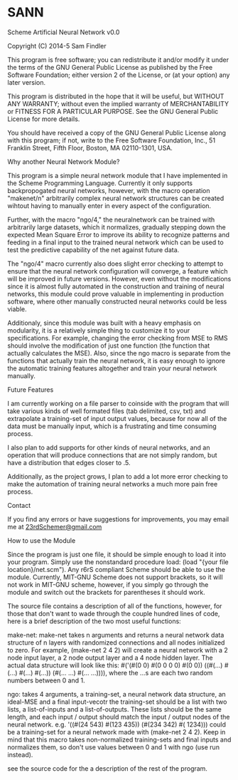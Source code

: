 # SANN
Scheme Artificial Neural Network v0.0

Copyright (C) 2014-5  Sam Findler

This program is free software; you can redistribute it and/or
modify it under the terms of the GNU General Public License
as published by the Free Software Foundation; either version 2
of the License, or (at your option) any later version.

This program is distributed in the hope that it will be useful,
but WITHOUT ANY WARRANTY; without even the implied warranty of
MERCHANTABILITY or FITNESS FOR A PARTICULAR PURPOSE.  See the
GNU General Public License for more details.

You should have received a copy of the GNU General Public License
along with this program; if not, write to the Free Software
Foundation, Inc., 51 Franklin Street, Fifth Floor, Boston, MA  02110-1301, USA.


Why another Neural Network Module?

This program is a simple neural network module that I have implemented in the Scheme Programming Language.  Currently it only supports backpropogated neural networks, however, with the macro operation "makenet/n" arbitrarily complex neural network structures can be created wihtout having to manually enter in every aspect of the configuration.  

Further, with the macro "ngo/4," the neuralnetwork can be trained with arbitrarily large datasets, which it normalizes, gradually stepping down the expected Mean Square Error to improve its ability to recognize patterns and feeding in a final input to the trained neural network which can be used to test the predictive capability of the net against future data.  

The "ngo/4" macro currently also does slight error checking to attempt to ensure that the neural network configuration will converge, a feature which will be improved in future versions.  However, even without the modifications since it is almost fully automated in the construction and training of neural networks, this module  could prove valuable in implementing in production software, where other manually constructed neural networks could be less viable.

Additionaly, since this module was built with a heavy emphasis on modularity, it is a relatively simple thing to customize it to your specifications.  For example, changing the error checking from MSE to RMS should involve the modification of just one function (the function that actually calculates the MSE).  Also, since the ngo macro is separate from the functions that actually train the neural network, it is easy enough to ignore the automatic training features altogether and train your neural network manually.


Future Features

I am currently working on a file parser to coinside with the program that will take various kinds of well formated files (tab delimited, csv, txt) and extrapolate a training-set of input output values, because for now all of the data must be manually input, which is a frustrating and time consuming process.  

I also plan to add supports for other kinds of neural networks, and an operation that will produce connections that are not simply random, but have a distribution that edges closer to .5.

Additionally, as the project grows, I plan to add a lot more error checking to make the automation of training neural networks a much more pain free process.


Contact

If you find any errors or have suggestions for improvements, you may email me at 23rdSchemer@gmail.com


How to use the Module

Since the program is just one file, it should be simple enough to load it into your program.  Simply use the nonstandard procedure load:  (load "{your file location}/net.scm").  Any r6rS compliant Scheme should be able to use the module.  Currently, MIT-GNU Scheme does not support brackets, so it will not work in MIT-GNU scheme, however, if you simply go through the module and switch out the brackets for parentheses it should work.

The source file contains a description of all of the functions, however, for those that don't want to wade through the couple hundred lines of code, here is a brief description of the two most useful functions:

make-net:  make-net takes n arguments and returns a neural network data structure of n layers with randomized connections and all nodes initialized to zero.  For example, (make-net 2 4 2) will create a neural network with a 2 node input layer, a 2 node output layer and a 4 node hidden layer.  The actual data structure will look like this:
    #('(#(0 0) #(0 0 0 0) #(0 0)) ((#(...) #(...) #(...) #(...)) (#(... ...) #(... ...)))),
    where the ...s are each two random numbers between 0 and 1.

ngo:  takes 4 arguments, a training-set, a neural network data structure, an ideal-MSE and a final input-vecotr the training-set should be a list with two lists, a list-of-inputs and a list-of-outputs.  These lists should be the same length, and each input / output should match the input / output nodes of the neural network.  e.g. 
'((#(24 543) #(123 435)) (#(234 342) #( 1234))) could be a training-set for a neural network made with (make-net 2 4 2).  Keep in mind that this macro takes non-normalized training-sets and final inputs and normalizes them, so don't use values between 0 and 1 with ngo (use run instead).

see the source code for the a description of the rest of the program.
